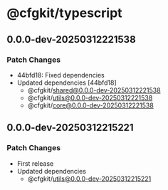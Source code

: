 # @cfgkit/typescript

## 0.0.0-dev-20250312221538

### Patch Changes

- 44bfd18: Fixed dependencies
- Updated dependencies [44bfd18]
  - @cfgkit/shared@0.0.0-dev-20250312221538
  - @cfgkit/utils@0.0.0-dev-20250312221538
  - @cfgkit/core@0.0.0-dev-20250312221538

## 0.0.0-dev-20250312215221

### Patch Changes

- First release
- Updated dependencies
  - @cfgkit/utils@0.0.0-dev-20250312215221
